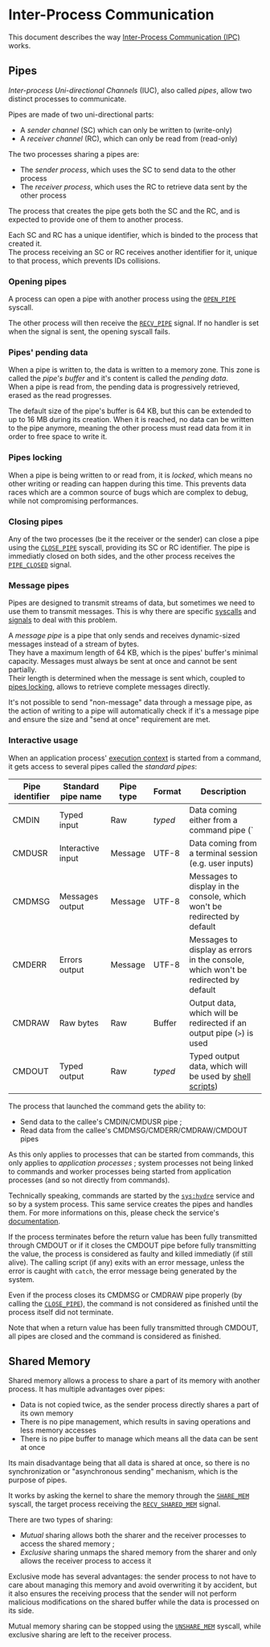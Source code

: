 # Inter-Process Communication

This document describes the way [Inter-Process Communication (IPC)](../technical/ipc.md) works.

## Pipes

_Inter-process Uni-directional Channels_ (IUC), also called _pipes_, allow two distinct processes to communicate.

Pipes are made of two uni-directional parts:

- A _sender channel_ (SC) which can only be written to (write-only)
- A _receiver channel_ (RC), which can only be read from (read-only)

The two processes sharing a pipes are:

- The _sender process_, which uses the SC to send data to the other process
- The _receiver process_, which uses the RC to retrieve data sent by the other process

The process that creates the pipe gets both the SC and the RC, and is expected to provide one of them to another process.

Each SC and RC has a unique identifier, which is binded to the process that created it.  
The process receiving an SC or RC receives another identifier for it, unique to that process, which prevents IDs collisions.

### Opening pipes

A process can open a pipe with another process using the [`OPEN_PIPE`](syscalls.md#0x20-open_pipe) syscall.

The other process will then receive the [`RECV_PIPE`](signals.md#0x20-recv_pipe) signal. If no handler is set when the signal is sent, the opening syscall fails.

### Pipes' pending data

When a pipe is written to, the data is written to a memory zone. This zone is called the _pipe's buffer_ and it's content is called the _pending data_.  
When a pipe is read from, the pending data is progressively retrieved, erased as the read progresses.

The default size of the pipe's buffer is 64 KB, but this can be extended to up to 16 MB during its creation.
When it is reached, no data can be written to the pipe anymore, meaning the other process must read data from it in order to free space to write it.

### Pipes locking

When a pipe is being written to or read from, it is _locked_, which means no other writing or reading can happen during this time. This prevents data races which are a common source of bugs which are complex to debug, while not compromising performances.

### Closing pipes

Any of the two processes (be it the receiver or the sender) can close a pipe using the [`CLOSE_PIPE`](syscalls.md#0x24-close_pipe) syscall, providing its SC or RC identifier. The pipe is immediatly closed on both sides, and the other process receives the [`PIPE_CLOSED`](signals.md#0x21-pipe_closed) signal.

### Message pipes

Pipes are designed to transmit streams of data, but sometimes we need to use them to transmit messages. This is why there are specific [syscalls](syscalls.md) and [signals](signals.md) to deal with this problem.

A _message pipe_ is a pipe that only sends and receives dynamic-sized messages instead of a stream of bytes.  
They have a maximum length of 64 KB, which is the pipes' buffer's minimal capacity. Messages must always be sent at once and cannot be sent partially.  
Their length is determined when the message is sent which, coupled to [pipes locking](#pipes-locking), allows to retrieve complete messages directly.

It's not possible to send "non-message" data through a message pipe, as the action of writing to a pipe will automatically check if it's a message pipe and ensure the size and "send at once" requirement are met.

### Interactive usage

When an application process' [execution context](applications/context.md#execution-context) is started from a command, it gets access to several pipes called the _standard pipes_:

| Pipe identifier | Standard pipe name | Pipe type | Format  | Description                                                                                                |
| --------------- | ------------------ | --------- | ------- | ---------------------------------------------------------------------------------------------------------- |
| CMDIN           | Typed input        | Raw       | _typed_ | Data coming either from a command pipe (`|`) or, if the input format is `buffer`, from an input pipe (`<`) |
| CMDUSR          | Interactive input  | Message   | UTF-8   | Data coming from a terminal session (e.g. user inputs)                                                     |
| CMDMSG          | Messages output    | Message   | UTF-8   | Messages to display in the console, which won't be redirected by default                                   |
| CMDERR          | Errors output      | Message   | UTF-8   | Messages to display as errors in the console, which won't be redirected by default                         |
| CMDRAW          | Raw bytes          | Raw       | Buffer  | Output data, which will be redirected if an output pipe (`>`) is used                                      |
| CMDOUT          | Typed output       | Raw       | _typed_ | Typed output data, which will be used by [shell scripts](shell-scripting.md))                              |

The process that launched the command gets the ability to:

- Send data to the callee's CMDIN/CMDUSR pipe ;
- Read data from the callee's CMDMSG/CMDERR/CMDRAW/CMDOUT pipes

As this only applies to processes that can be started from commands, this only applies to _application processes_ ; system processes not being linked to commands and worker processes being started from application processes (and so not directly from commands).

Technically speaking, commands are started by the [`sys:hydre`](services.md#syshydre) service and so by a system process. This same service creates the pipes and handles them. For more informations on this, please check the service's [documentation](services.md#syshydre).

If the process terminates before the return value has been fully transmitted through CMDOUT or if it closes the CMDOUT pipe before fully transmitting the value, the process is considered as faulty and killed immediatly (if still alive). The calling script (if any) exits with an error message, unless the error is caught with `catch`, the error message being generated by the system.

Even if the process closes its CMDMSG or CMDRAW pipe properly (by calling the [`CLOSE_PIPE`](syscalls.md#0x24-close_pipe)), the command is not considered as finished until the process itself did not terminate.

Note that when a return value has been fully transmitted through CMDOUT, all pipes are closed and the command is considered as finished.

## Shared Memory

Shared memory allows a process to share a part of its memory with another process. It has multiple advantages over pipes:

- Data is not copied twice, as the sender process directly shares a part of its own memory
- There is no pipe management, which results in saving operations and less memory accesses
- There is no pipe buffer to manage which means all the data can be sent at once

Its main disadvantage being that all data is shared at once, so there is no synchronization or "asynchronous sending" mechanism, which is the purpose of pipes.

It works by asking the kernel to share the memory through the [`SHARE_MEM`](syscalls.md#0x32-share_mem) syscall, the target process receiving the [`RECV_SHARED_MEM`](signals.md#0x32-recv_shared_mem) signal.

There are two types of sharing:

- _Mutual_ sharing allows both the sharer and the receiver processes to access the shared memory ;
- _Exclusive_ sharing unmaps the shared memory from the sharer and only allows the receiver process to access it

Exclusive mode has several advantages: the sender process to not have to care about managing this memory and avoid overwriting it by accident, but it also ensures the receiving process that the sender will not perform malicious modifications on the shared buffer while the data is processed on its side.

Mutual memory sharing can be stopped using the [`UNSHARE_MEM`](syscalls.md#0x33-unshare_mem) syscall, while exclusive sharing are left to the receiver process.
